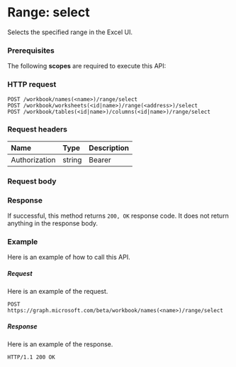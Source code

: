 # Range: select

Selects the specified range in the Excel UI.
### Prerequisites
The following **scopes** are required to execute this API: 
### HTTP request
<!-- { "blockType": "ignored" } -->
```http
POST /workbook/names(<name>)/range/select
POST /workbook/worksheets(<id|name>)/range(<address>)/select
POST /workbook/tables(<id|name>)/columns(<id|name>)/range/select

```
### Request headers
| Name       | Type | Description|
|:---------------|:--------|:----------|
| Authorization  | string  | Bearer <code>|

### Request body

### Response
If successful, this method returns `200, OK` response code. It does not return anything in the response body.

### Example
Here is an example of how to call this API.
##### Request
Here is an example of the request.
<!-- {
  "blockType": "request",
  "name": "range_select"
}-->
```http
POST https://graph.microsoft.com/beta/workbook/names(<name>)/range/select
```

##### Response
Here is an example of the response. 
<!-- {
  "blockType": "response",
  "truncated": true,
  "@odata.type": "microsoft.graph.none"
} -->
```http
HTTP/1.1 200 OK
```

<!-- uuid: 8fcb5dbc-d5aa-4681-8e31-b001d5168d79
2015-10-25 14:57:30 UTC -->
<!-- {
  "type": "#page.annotation",
  "description": "Range: select",
  "keywords": "",
  "section": "documentation",
  "tocPath": ""
}-->
